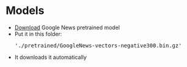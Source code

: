 # Models

- [Download](https://drive.google.com/uc?id=0B7XkCwpI5KDYNlNUTTlSS21pQmM&export=download) Google News pretrained model 
- Put it in this folder: <pre> './pretrained/GoogleNews-vectors-negative300.bin.gz'</pre>
- It downloads it automatically